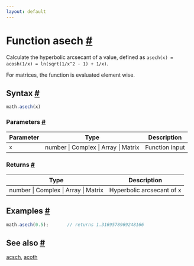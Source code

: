 ```yaml
---
layout: default
---
```


<h1 id="function-asech">Function asech <a href="#function-asech" title="Permalink">#</a></h1>

Calculate the hyperbolic arcsecant of a value,
defined as `asech(x) = acosh(1/x) = ln(sqrt(1/x^2 - 1) + 1/x)`.

For matrices, the function is evaluated element wise.


<h2 id="syntax">Syntax <a href="#syntax" title="Permalink">#</a></h2>

```js
math.asech(x)
```

<h3 id="parameters">Parameters <a href="#parameters" title="Permalink">#</a></h3>

Parameter | Type | Description
--------- | ---- | -----------
`x` | number &#124; Complex &#124; Array &#124; Matrix | Function input

<h3 id="returns">Returns <a href="#returns" title="Permalink">#</a></h3>

Type | Description
---- | -----------
number &#124; Complex &#124; Array &#124; Matrix | Hyperbolic arcsecant of x


<h2 id="examples">Examples <a href="#examples" title="Permalink">#</a></h2>

```js
math.asech(0.5);       // returns 1.3169578969248166
```


<h2 id="see-also">See also <a href="#see-also" title="Permalink">#</a></h2>

[acsch](acsch.html),
[acoth](acoth.html)


<!-- Note: This file is automatically generated from source code comments. Changes made in this file will be overridden. -->
